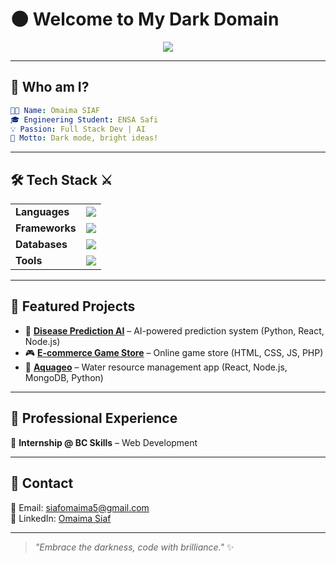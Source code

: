 
# 🌑 Welcome to My Dark Domain  

<div align="center">
  <img src="https://readme-typing-svg.demolab.com?font=Fira+Code&size=24&pause=1000&color=ff6f00&center=true&vCenter=true&width=600&lines=Hello%2C+I+am+Omaima+SIAF+%F0%9F%91%8B;Full+Stack+Developer+%7C+AI+Enthusiast;Code+with+Creativity;Welcome+to+my+GitHub!"/>
</div>

---

## 🖤 Who am I?  

```yaml
👩‍💻 Name: Omaima SIAF
🎓 Engineering Student: ENSA Safi
💡 Passion: Full Stack Dev | AI
🚀 Motto: Dark mode, bright ideas!
```

---

## 🛠️ Tech Stack ⚔️  

<div align="center">
  <table>
    <tr>
      <td><b>Languages</b></td>
      <td><img src="https://skillicons.dev/icons?i=python,html,css,js,ts,c,cpp,cs,r"/></td>
    </tr>
    <tr>
      <td><b>Frameworks</b></td>
      <td><img src="https://skillicons.dev/icons?i=react,angular,redux,nodejs,materialui,flask,sklearn,dotnet"/></td>
    </tr>
    <tr>
      <td><b>Databases</b></td>
      <td><img src="https://skillicons.dev/icons?i=mysql,mongodb"/></td>
    </tr>
    <tr>
      <td><b>Tools</b></td>
      <td><img src="https://skillicons.dev/icons?i=vscode,git,github,postman,visualstudio"/></td>
    </tr>
  </table>
</div>

---

## 🚀 Featured Projects  

- 🧬 [**Disease Prediction AI**](https://github.com/Maymasi/Disease-Prediction-Project) – AI-powered prediction system (Python, React, Node.js)  
- 🎮 [**E-commerce Game Store**](#) – Online game store (HTML, CSS, JS, PHP)  
- 🌊 [**Aquageo**](#) – Water resource management app (React, Node.js, MongoDB, Python)  

---

## 💼 Professional Experience  

🔹 **Internship @ BC Skills** – Web Development  

---
## 📩 Contact  

📧 Email: siafomaima5@gmail.com  
💼 LinkedIn: [Omaima Siaf](https://www.linkedin.com/in/omaima-siaf-b636132aa/)   

---

> _"Embrace the darkness, code with brilliance."_ ✨
